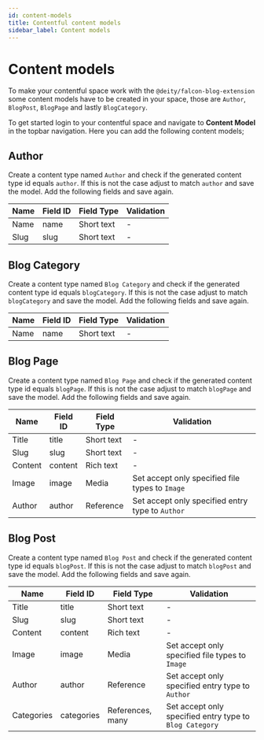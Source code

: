 ```yaml
---
id: content-models
title: Contentful content models
sidebar_label: Content models
---
```


# Content models

To make your contentful space work with the `@deity/falcon-blog-extension` some content models have to be created in your space, those are `Author`, `BlogPost`, `BlogPage` and lastly `BlogCategory`.

To get started login to your contentful space and navigate to **Content Model** in the topbar navigation. Here you can add the following content models;

## Author

Create a content type named `Author` and check if the generated content type id equals `author`. If this is not the case adjust to match `author` and save the model. Add the following fields and save again.

  | Name | Field ID | Field Type | Validation
  | ---- | -------- | ---------- | -
  | Name | name | Short text | -
  | Slug | slug | Short text | -


## Blog Category

Create a content type named `Blog Category` and check if the generated content type id equals `blogCategory`. If this is not the case adjust to match `blogCategory` and save the model. Add the following fields and save again.

  | Name | Field ID | Field Type | Validation
  | ---- | -------- | ---------- | -
  | Name | name | Short text | -

## Blog Page

Create a content type named `Blog Page` and check if the generated content type id equals `blogPage`. If this is not the case adjust to match `blogPage` and save the model. Add the following fields and save again.

  | Name | Field ID | Field Type | Validation
  | ------- | -------- | ---------- | --
  | Title | title | Short text | -
  | Slug | slug | Short text | -
  | Content | content | Rich text | -
  | Image | image | Media | Set accept only specified file types to `Image`
  | Author | author | Reference | Set accept only specified entry type to `Author`

## Blog Post

Create a content type named `Blog Post` and check if the generated content type id equals `blogPost`. If this is not the case adjust to match `blogPost` and save the model. Add the following fields and save again.

  | Name | Field ID | Field Type | Validation
  | ---------- | ---------- | ---------------- | --
  | Title | title | Short text | -
  | Slug | slug | Short text | -
  | Content | content | Rich text | -
  | Image | image | Media | Set accept only specified file types to `Image`
  | Author | author | Reference | Set accept only specified entry type to `Author`
  | Categories | categories | References, many | Set accept only specified entry type to `Blog Category`


